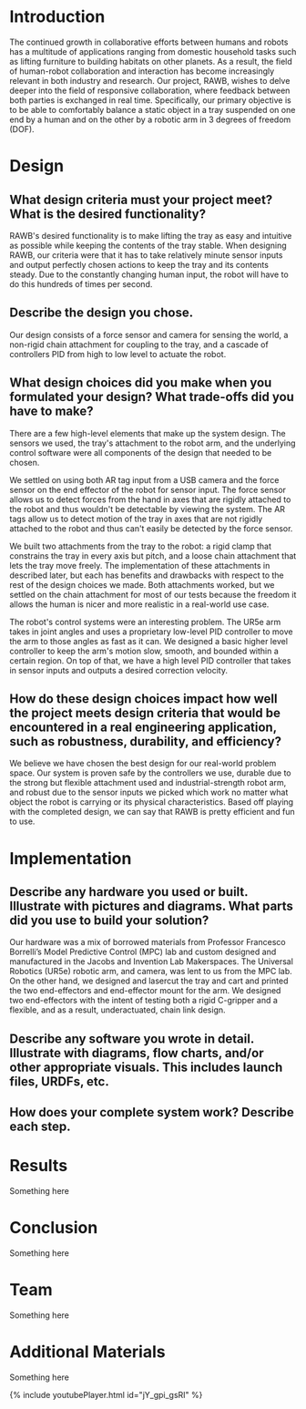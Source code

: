 # Introduction

The continued growth in collaborative efforts between humans and robots has a multitude of applications ranging from domestic household tasks such as lifting furniture to building habitats on other planets. As a result, the field of human-robot collaboration and interaction has become increasingly relevant in both industry and research. Our project, RAWB, wishes to delve deeper into the field of responsive collaboration, where feedback between both parties is exchanged in real time. Specifically, our primary objective is to be able to comfortably balance a static object in a tray suspended on one end by a human and on the other by a robotic arm in 3 degrees of freedom (DOF).



# Design

## What design criteria must your project meet? What is the desired functionality?

RAWB's desired functionality is to make lifting the tray as easy and intuitive as possible while keeping the contents of the tray stable. When designing RAWB, our criteria were that it has to take relatively minute sensor inputs and output perfectly chosen actions to keep the tray and its contents steady. Due to the constantly changing human input, the robot will have to do this hundreds of times per second.

## Describe the design you chose.

Our design consists of a force sensor and camera for sensing the world, a non-rigid chain attachment for coupling to the tray, and a cascade of controllers PID from high to low level to actuate the robot.

## What design choices did you make when you formulated your design? What trade-offs did you have to make?

There are a few high-level elements that make up the system design. The sensors we used, the tray's attachment to the robot arm, and the underlying control software were all components of the design that needed to be chosen.

We settled on using both AR tag input from a USB camera and the force sensor on the end effector of the robot for sensor input. The force sensor allows us to detect forces from the hand in axes that are rigidly attached to the robot and thus wouldn't be detectable by viewing the system. The AR tags allow us to detect motion of the tray in axes that are not rigidly attached to the robot and thus can't easily be detected by the force sensor.

We built two attachments from the tray to the robot: a rigid clamp that constrains the tray in every axis but pitch, and a loose chain attachment that lets the tray move freely. The implementation of these attachments in described later, but each has benefits and drawbacks with respect to the rest of the design choices we made. Both attachments worked, but we settled on the chain attachment for most of our tests because the freedom it allows the human is nicer and more realistic in a real-world use case.

The robot's control systems were an interesting problem. The UR5e arm takes in joint angles and uses a proprietary low-level PID controller to move the arm to those angles as fast as it can. We designed a basic higher level controller to keep the arm's motion slow, smooth, and bounded within a certain region. On top of that, we have a high level PID controller that takes in sensor inputs and outputs a desired correction velocity.

## How do these design choices impact how well the project meets design criteria that would be encountered in a real engineering application, such as robustness, durability, and efficiency?

We believe we have chosen the best design for our real-world problem space. Our system is proven safe by the controllers we use, durable due to the strong but flexible attachment used and industrial-strength robot arm, and robust due to the sensor inputs we picked which work no matter what object the robot is carrying or its physical characteristics. Based off playing with the completed design, we can say that RAWB is pretty efficient and fun to use.



# Implementation

## Describe any hardware you used or built. Illustrate with pictures and diagrams. What parts did you use to build your solution? 

Our hardware was a mix of borrowed materials from Professor Francesco Borrelli’s Model Predictive Control (MPC) lab and custom designed and manufactured in the Jacobs and Invention Lab Makerspaces. The Universal Robotics (UR5e) robotic arm, and camera, was lent to us from the MPC lab. On the other hand, we designed and lasercut the tray and cart and printed the two end-effectors and end-effector mount for the arm. We designed two end-effectors with the intent of testing both a rigid C-gripper and a flexible, and as a result, underactuated, chain link design.

## Describe any software you wrote in detail. Illustrate with diagrams, flow charts, and/or other appropriate visuals. This includes launch files, URDFs, etc. 

## How does your complete system work? Describe each step.



# Results

Something here



# Conclusion

Something here



# Team

Something here



# Additional Materials

Something here

{% include youtubePlayer.html id="jY_gpi_gsRI" %}
